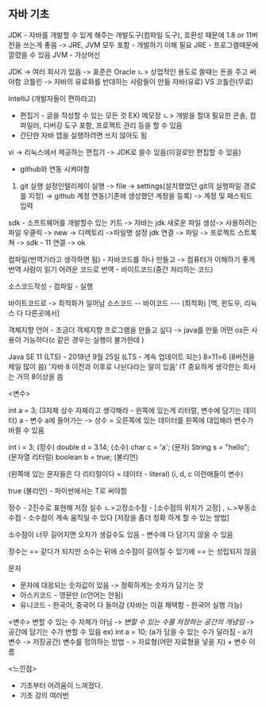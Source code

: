 ## 자바 기초 

JDK - 자바를 개발할 수 있게 해주는 개발도구(컴파일 도구), 호환성 때문에 1.8 or 11버전을 쓰는게 좋음 ->   JRE, JVM 모두 포함 - 개발하기 이해 필요
JRE - 프로그램때문에 깔렸을 수 있음
JVM - 가상머신

JDK -> 여러 회사가 있음 ->  표준은 Oracle 
ㄴ> 상업적인 용도로 쓸때는 돈을 주고 써야함
코틀린 -> 자바의 유료화를 반대하는 사람들이 만듦
자바(유료) VS 코틀린(무료)

IntelliJ (개발자들이 편하라고)
- 편집기 - 글을 작성할 수 있는 모든 것  EX) 메모장
ㄴ> 개발을 할대 필요한 콘솔, 컴파일러, 디버깅 도구 포함, 프로젝트 관리 등을 할 수 있음
- 간단한 자바 앱을 실행하려면 쓰지 않아도 됨

vi -> 리눅스에서 제공하는 편집기 -> JDK로 쓸수 있음(이걸로만 편집할 수 있음)

- github와 연동 시켜야함
1. git 실행 
   설정인텔리제이 실행 -> file -> settings(설치했었던 git의 실행파일 경로를 지정) -> github 계정 연동(기존에 생성했던 계정을 등록) -> 계정 및 패스워드 입력

sdk - 소프트웨어를 개발할수 있는 키트 -> 자바는 jdk
새로운 파일 생성-> 사용하려는 파일 우클릭 ->  new -> 디렉토리 ->파일명 설정
jdk 연결 -> 파일 -> 프로젝트 스트록쳐 -> sdk - 11 연결 -> ok

컴파일(번역기라고 생각하면 됨) - 자바코드를 하나 만들고 -> 컴퓨터가 이해하기 좋게 번역
사람이 읽기 어려운 코드로 번역 - 바이트코드(중간 처리하는 코드)

소스코드작성 - 컴파일 - 실행

바이트코드로 -> 최적화가 일어남
소스코드 -- 바이코드 --- (최적화) 
[맥, 윈도우, 리눅스 다 다른곳에서]

객체지향 언어 -
조금더 객체지향 프로그램을 만들고 싶다 -> java를 만듦
어떤 os든 사용이 가능하다(c  같은 경우는 실행이 불가한데 )

Java SE 11 (LTS) - 2018년 9월 25일 (LTS - 계속 업데이트 되는)
8>11>6 (8버전을 제일 많이 씀)
'자바 8 이전과 이후로 나뉜다라는 말이 있음'
IT 중요하게 생각한는 회사는 거의 8이상을 씀

<변수>

int a = 3; (3자체 상수 자체라고 생각해라 - 왼쪽에 있는게 리터럴, 변수에 담기는 데이터)
a - 변수
a에 들어가는  -> 상수
= 오른쪽에 있는 데이터를 왼쪽에 대입해라
변수가 바뀔 수 있음

int i = 3; (정수)
double d = 3.14; (소수)
char c = 'a'; (문자)
String s = "hello"; (문자열 리터럴)
boolean b = true; (불리언)

(왼쪽에 있는 문자들은 다 리터럴이다 = 데이터 - literal)
(i, d, c 이런애들이 변수)

true (불리언) - 파이썬에서는 T로 써야함

정수 - 2진수로 표현해 저장
실수 
ㄴ>고정소수점 - [소수점의 위치가 고정] , 
ㄴ>부동소수점 - 소수점이 계속 움직일 수 있다 [저장을 좀더 정확  하게 할 수 있는 방법]

소수점이 너무 길어지면 오차가 생길수도 있음 - 변수에 다 담기지 않을 수 있음
 
정수는 == 같다가 되지만
소수는 뒤에 소수점이 길어질 수 있기에 == 는 성립되지 않음

문자
- 문자에 대응되는 숫자값이 있음 ->  정확하게는 숫자가 담기는 것
- 아스키코드 - 영문만 (c언어는 안됨)
- 유니코드 - 한국어, 중국어 다 들어감 (자바는 이걸 채택함 - 한국어 실행 가능)

<변수>
변할 수 있는 수 자체가 아님 -> *변할 수 있는 수를 저장하는 공간의 개념임* 
->  공간에 담기는 수가 변할 수 있음
ex)
int a = 10; (a가 담을 수 있는 수가 달라짐 - a가 변수 ->  저장공간)
변수를 정의하는 방법 - > 자료형(어떤 자료형을 넣을 지) + 변수 이름

<느낀점>
- 기초부터 어려움이 느껴졌다. 
- 기초 강의 여러번 
